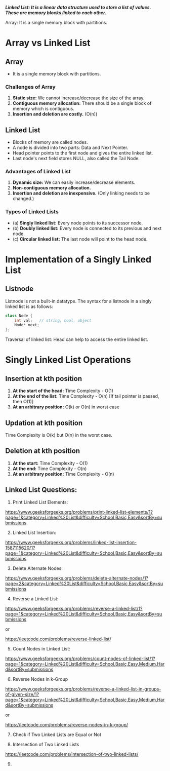 ***Linked List: It is a linear data structure used to store a list of values.***
***These are memory blocks linked to each other.***

Array: It is a single memory block with partitions.

# Array vs Linked List

## Array

- It is a single memory block with partitions.

### Challenges of Array

1. **Static size:** We cannot increase/decrease the size of the array.
2. **Contiguous memory allocation:** There should be a single block of memory which is contiguous.
3. **Insertion and deletion are costly.** (O(n))

## Linked List

- Blocks of memory are called nodes.
- A node is divided into two parts: Data and Next Pointer.
- Head pointer points to the first node and gives the entire linked list.
- Last node's next field stores NULL, also called the Tail Node.

### Advantages of Linked List

1. **Dynamic size:** We can easily increase/decrease elements.
2. **Non-contiguous memory allocation.**
3. **Insertion and deletion are inexpensive.** (Only linking needs to be changed.)

### Types of Linked Lists

- (a) **Singly linked list:** Every node points to its successor node.
- (b) **Doubly linked list:** Every node is connected to its previous and next node.
- (c) **Circular linked list:** The last node will point to the head node.



# Implementation of a Singly Linked List

## Listnode

Listnode is not a built-in datatype. The syntax for a listnode in a singly linked list is as follows:

```cpp
class Node {
    int val;   // string, bool, object
    Node* next;
};
```
Traversal of linked list: Head can help to access the entire linked list.

# Singly Linked List Operations

## Insertion at kth position

1. **At the start of the head:** Time Complexity - O(1)
2. **At the end of the list:** Time Complexity - O(n) [If tail pointer is passed, then O(1)]
3. **At an arbitrary position:** O(k) or O(n) in worst case

## Updation at kth position

Time Complexity is O(k) but O(n) in the worst case.

## Deletion at kth position

1. **At the start:** Time Complexity - O(1)
2. **At the end:** Time Complexity - O(n)
3. **At an arbitrary position:** Time Complexity - O(n)

## Linked List Questions:
1. Print Linked List Elements:

https://www.geeksforgeeks.org/problems/print-linked-list-elements/1?page=1&category=Linked%20List&difficulty=School,Basic,Easy&sortBy=submissions

2. Linked List Insertion:

https://www.geeksforgeeks.org/problems/linked-list-insertion-1587115620/1?page=1&category=Linked%20List&difficulty=School,Basic,Easy&sortBy=submissions

3. Delete Alternate Nodes:

https://www.geeksforgeeks.org/problems/delete-alternate-nodes/1?page=2&category=Linked%20List&difficulty=School,Basic,Easy&sortBy=submissions

4.	Reverse a Linked List:

https://www.geeksforgeeks.org/problems/reverse-a-linked-list/1?page=1&category=Linked%20List&difficulty=School,Basic,Easy&sortBy=submissions

or

https://leetcode.com/problems/reverse-linked-list/

5. Count Nodes in Linked List:

https://www.geeksforgeeks.org/problems/count-nodes-of-linked-list/1?page=1&category=Linked%20List&difficulty=School,Basic,Easy,Medium,Hard&sortBy=submissions 

6. Reverse Nodes in k-Group

https://www.geeksforgeeks.org/problems/reverse-a-linked-list-in-groups-of-given-size/1?page=1&category=Linked%20List&difficulty=School,Basic,Easy,Medium,Hard&sortBy=submissions

or

https://leetcode.com/problems/reverse-nodes-in-k-group/

7. Check if Two Linked Lists are Equal or Not

8. Intersection of Two Linked Lists

https://leetcode.com/problems/intersection-of-two-linked-lists/

9.
